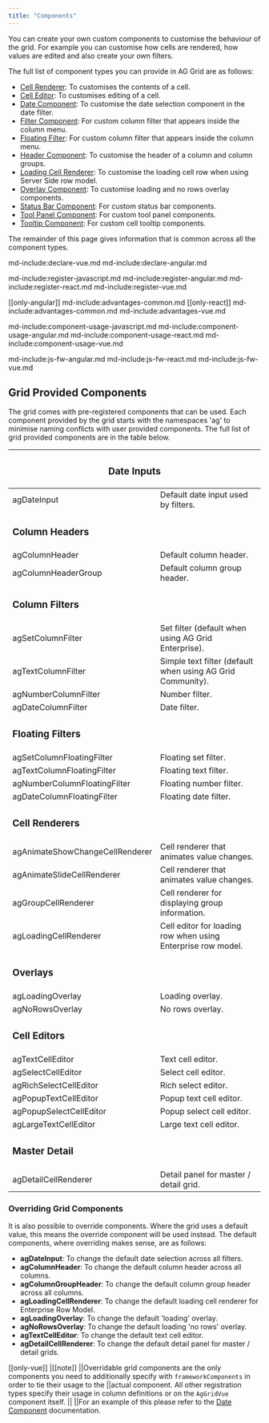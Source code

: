 ```yaml
---
title: "Components"
---
```


You can create your own custom components to customise the behaviour of the grid. For example you can customise how cells are rendered, how values are edited and also create your own filters.

The full list of component types you can provide in AG Grid are as follows:

- [Cell Renderer](/component-cell-renderer/): To customises the contents of a cell.
- [Cell Editor](/component-cell-editor/): To customises editing of a cell.
- [Date Component](/component-date/): To customise the date selection component in the date filter.
- [Filter Component](/component-filter/): For custom column filter that appears inside the column menu.
- [Floating Filter](/component-floating-filter/): For custom column filter that appears inside the column menu.
- [Header Component](/component-header/): To customise the header of a column and column groups.
- [Loading Cell Renderer](/component-loading-cell-renderer/): To customise the loading cell row when using Server Side row model.
- [Overlay Component](/component-overlay/): To customise loading and no rows overlay components.
- [Status Bar Component](/component-status-bar/): For custom status bar components.
- [Tool Panel Component](/component-tool-panel/): For custom tool panel components.
- [Tooltip Component](/component-tooltip/): For custom cell tooltip components.

The remainder of this page gives information that is common across all the component types.

md-include:declare-vue.md
md-include:declare-angular.md

md-include:register-javascript.md
md-include:register-angular.md
md-include:register-react.md
md-include:register-vue.md

[[only-angular]]
md-include:advantages-common.md
[[only-react]]
md-include:advantages-common.md
md-include:advantages-vue.md

md-include:component-usage-javascript.md
md-include:component-usage-angular.md
md-include:component-usage-react.md
md-include:component-usage-vue.md

md-include:js-fw-angular.md
md-include:js-fw-react.md
md-include:js-fw-vue.md

## Grid Provided Components

The grid comes with pre-registered components that can be used. Each component provided by the grid starts with the namespaces 'ag' to minimise naming conflicts with user provided components. The full list of grid provided components are in the table below.

<table>
    <thead>
        <tr>
            <th colspan="2"><h3>Date Inputs</h3></th>
        </tr>
    </thead>
    <tbody>
        <tr>
            <td>agDateInput</td>
            <td>Default date input used by filters.</td>
        </tr>
        <tr>
            <td colspan="2"><h3>Column Headers</h3></td>
        </tr>
        <tr>
            <td>agColumnHeader</td>
            <td>Default column header.</td>
        </tr>
        <tr>
            <td>agColumnHeaderGroup</td>
            <td>Default column group header.</td>
        </tr>
        <tr>
            <td colspan="2"><h3>Column Filters</h3></td>
        </tr>
        <tr>
            <td>agSetColumnFilter</td>
            <td>Set filter (default when using AG Grid Enterprise).</td>
        </tr>
        <tr>
            <td>agTextColumnFilter</td>
            <td>Simple text filter (default when using AG Grid Community).</td>
        </tr>
        <tr>
            <td>agNumberColumnFilter</td>
            <td>Number filter.</td>
        </tr>
        <tr>
            <td>agDateColumnFilter</td>
            <td>Date filter.</td>
        </tr>
        <tr>
            <td colspan="2"><h3>Floating Filters</h3></td>
        </tr>
        <tr>
            <td>agSetColumnFloatingFilter</td>
            <td>Floating set filter.</td>
        </tr>
        <tr>
            <td>agTextColumnFloatingFilter</td>
            <td>Floating text filter.</td>
        </tr>
        <tr>
            <td>agNumberColumnFloatingFilter</td>
            <td>Floating number filter.</td>
        </tr>
        <tr>
            <td>agDateColumnFloatingFilter</td>
            <td>Floating date filter.</td>
        </tr>
        <tr>
            <td colspan="2"><h3>Cell Renderers</h3></td>
        </tr>
        <tr>
            <td>agAnimateShowChangeCellRenderer</td>
            <td>Cell renderer that animates value changes.</td>
        </tr>
        <tr>
            <td>agAnimateSlideCellRenderer</td>
            <td>Cell renderer that animates value changes.</td>
        </tr>
        <tr>
            <td>agGroupCellRenderer</td>
            <td>Cell renderer for displaying group information.</td>
        </tr>
        <tr>
            <td>agLoadingCellRenderer</td>
            <td>Cell editor for loading row when using Enterprise row model.</td>
        </tr>
        <tr>
            <td colspan="2"><h3>Overlays</h3></td>
        </tr>
        <tr>
            <td>agLoadingOverlay</td>
            <td>Loading overlay.</td>
        </tr>
        <tr>
            <td>agNoRowsOverlay</td>
            <td>No rows overlay.</td>
        </tr>
        <tr>
            <td colspan="2"><h3>Cell Editors</h3></td>
        </tr>
        <tr>
            <td>agTextCellEditor</td>
            <td>Text cell editor.</td>
        </tr>
        <tr>
            <td>agSelectCellEditor</td>
            <td>Select cell editor.</td>
        </tr>
        <tr>
            <td>agRichSelectCellEditor<enterprise-icon></enterprise-icon></td>
            <td>Rich select editor.</td>
        </tr>
        <tr>
            <td>agPopupTextCellEditor</td>
            <td>Popup text cell editor.</td>
        </tr>
        <tr>
            <td>agPopupSelectCellEditor</td>
            <td>Popup select cell editor.</td>
        </tr>
        <tr>
            <td>agLargeTextCellEditor</td>
            <td>Large text cell editor.</td>
        </tr>
        <tr>
            <td colspan="2"><h3>Master Detail</h3></td>
        </tr>
        <tr>
            <td>agDetailCellRenderer<enterprise-icon></enterprise-icon></td>
            <td>Detail panel for master / detail grid.</td>
        </tr>
    </tbody>
</table>

### Overriding Grid Components

It is also possible to override components. Where the grid uses a default value, this means the override component will be used instead. The default components, where overriding makes sense, are as follows:

- **agDateInput**: To change the default date selection across all filters.
- **agColumnHeader**: To change the default column header across all columns.
- **agColumnGroupHeader**: To change the default column group header across all columns.
- **agLoadingCellRenderer**: To change the default loading cell renderer for Enterprise Row Model.
- **agLoadingOverlay**: To change the default 'loading' overlay.
- **agNoRowsOverlay**: To change the default loading 'no rows' overlay.
- **agTextCellEditor**: To change the default text cell editor.
- **agDetailCellRenderer**: To change the default detail panel for master / detail grids.

[[only-vue]]
|[[note]]
||Overridable grid components are the only components you need to additionally specify with `frameworkComponents` in order to tie their usage to the 
||actual component. All other registration types specify their usage in column definitions or on the `AgGridVue` component itself.
||
||For an example of this please refer to the [Date Component](../component-date/#registering-date-components) documentation.
